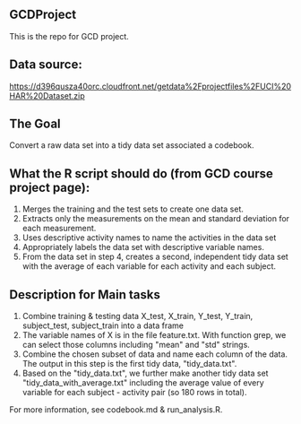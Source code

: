 ## GCDProject
This is the repo for GCD project.

## Data source:
https://d396qusza40orc.cloudfront.net/getdata%2Fprojectfiles%2FUCI%20HAR%20Dataset.zip

## The Goal
Convert a raw data set into a tidy data set associated a codebook.

## What the R script should do (from GCD course project page):
1. Merges the training and the test sets to create one data set.
2. Extracts only the measurements on the mean and standard deviation for each measurement. 
3. Uses descriptive activity names to name the activities in the data set
4. Appropriately labels the data set with descriptive variable names. 
5. From the data set in step 4, creates a second, independent tidy data set with the average of each variable for each activity and each subject.

## Description for Main tasks
1. Combine training & testing data X_test, X_train, Y_test, Y_train, subject_test, subject_train into a data frame
2. The variable names of X is in the file feature.txt. With function grep, we can select those columns including "mean" and "std" strings.
3. Combine the chosen subset of data and name each column of the data. The output in this step is the first tidy data, "tidy_data.txt".
4. Based on the "tidy_data.txt", we further make another tidy data set "tidy_data_with_average.txt" including the average value of every variable for each subject - activity pair (so 180 rows in total).

For more information, see codebook.md & run_analysis.R.
